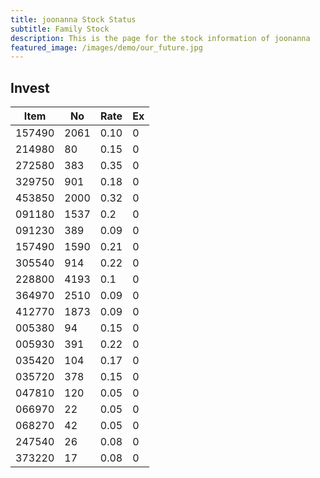 ```yaml
---
title: joonanna Stock Status
subtitle: Family Stock 
description: This is the page for the stock information of joonanna
featured_image: /images/demo/our_future.jpg
---
```


## Invest

|  Item  | No | Rate | Ex   |
|--------|----|------|------|
| 157490 |2061| 0.10 |    0 | 
| 214980 | 80 | 0.15 |    0 |
| 272580 | 383| 0.35 |    0 |
| 329750 | 901| 0.18 |    0 |
| 453850 |2000| 0.32 |    0 |
| 091180 |1537| 0.2  |    0 |
| 091230 | 389| 0.09 |    0 | 
| 157490 |1590| 0.21 |    0 | 
| 305540 | 914| 0.22 |    0 | 
| 228800 |4193| 0.1  |    0 |  
| 364970 |2510| 0.09 |    0 |  
| 412770 |1873| 0.09 |    0 | 
| 005380 | 94 | 0.15 |    0 | 
| 005930 | 391| 0.22 |    0 | 
| 035420 | 104| 0.17 |    0 | 
| 035720 | 378| 0.15 |    0 | 
| 047810 | 120| 0.05 |    0 | 
| 066970 | 22 | 0.05 |    0 | 
| 068270 | 42 | 0.05 |    0 | 
| 247540 | 26 | 0.08 |    0 | 
| 373220 | 17 | 0.08 |    0 | 

